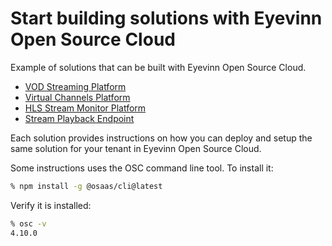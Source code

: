 # Start building solutions with Eyevinn Open Source Cloud

Example of solutions that can be built with Eyevinn Open Source Cloud.

- [VOD Streaming Platform](vod-streaming-platform/README.md)
- [Virtual Channels Platform](virtual-channels-platform/README.md)
- [HLS Stream Monitor Platform](hls-stream-monitor-platform/README.md)
- [Stream Playback Endpoint](stream-playback-endpoint/README.md)

Each solution provides instructions on how you can deploy and setup the same solution for your tenant in Eyevinn Open Source Cloud.

Some instructions uses the OSC command line tool. To install it:

```bash
% npm install -g @osaas/cli@latest
```

Verify it is installed:

```bash
% osc -v
4.10.0
```